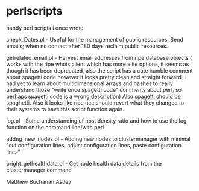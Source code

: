 # perlscripts
handy perl scripts i once wrote

check_Dates.pl  - Useful for the management of public resources. Send emails; when no contact after 180 days reclaim public resources.

getrelated_email.pl - Harvest email addresses from ripe database objects ( works with the ripe whois client which has more elite options, it seems as though it has been deprecated, also the script has a cute humble comment about spagetti code however it looks pretty clean and straight forward, i had yet to learn about multidimensional arrays and hashes to really understand those "write once spagetti code" comments about perl, so perhaps spagetti code is a wrong description) Also spagetti should be spaghetti. Also it looks like ripe ncc should revert what they changed to their systems to have this script function again.

log.pl - Some understanding of host density ratio and how to use the log function on the command line/with perl  

addng_new_nodes.pl - Adding new nodes to clustermanager with minimal "cut configuration lines, adjust configuration lines, paste configuration lines"

bright_gethealthdata.pl - Get node health data details from the clustermanager command

Matthew Buchanan Astley
